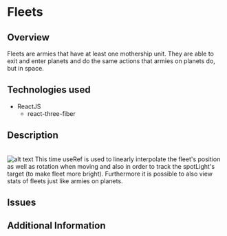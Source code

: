 # Fleets

## Overview
Fleets are armies that have at least one mothership unit. They are able to exit and enter planets and do the same actions that armies on planets do, but in space.
## Technologies used
- ReactJS
	- react-three-fiber

## Description
<br>![alt text](../images/fleets.png)
This time useRef is used to linearly interpolate the fleet's position as well as rotation when moving and also in order to track the spotLight's target (to make fleet more bright).
Furthermore it is possible to also view stats of fleets just like armies on planets.
## Issues

## Additional Information
